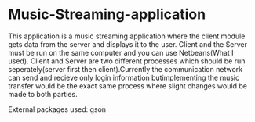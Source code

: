# Music-Streaming-application

This application is a music streaming application where the client module gets data from the server and displays it to the user.
Client and the Server must be run on the same computer and you can use Netbeans(What I used). Client and Server are two different processes
which should be run seperately(server first then client).Currently the communication network can send and recieve only login 
information butimplementing the music transfer would be the exact same process where slight changes would be made to both parties.

External packages used: gson
